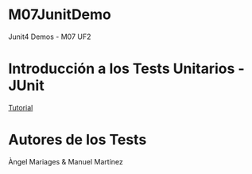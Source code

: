 # M07JunitDemo
Junit4 Demos - M07 UF2
# Introducción a los Tests Unitarios - JUnit
[Tutorial](https://docs.google.com/presentation/d/1792SoVd0DZBB_ij6vHZzbX44zYLnDNIuN91gU10aMSA/edit?usp=sharing)
# Autores de los Tests
Àngel Mariages & Manuel Martínez
